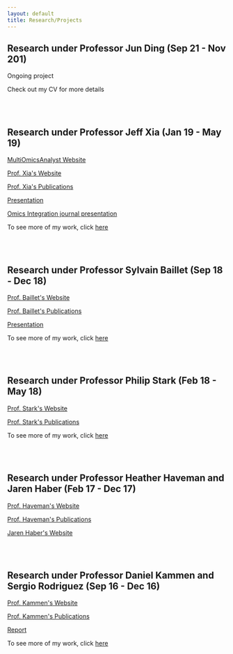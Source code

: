 ```yaml
---
layout: default
title: Research/Projects
---
```


## Research under Professor Jun Ding (Sep 21 - Nov 201)

Ongoing project

Check out my CV for more details

<br>

<br>

## Research under Professor Jeff Xia (Jan 19 - May 19)

[MultiOmicsAnalyst Website](https://www.multiomics.ca/)

[Prof. Xia's Website](http://xialab.ca/)

[Prof. Xia's Publications](https://scholar.google.com/citations?hl=en&user=v7O1ib0AAAAJ&view_op=list_works&sortby=pubdate)

[Presentation](https://github.com/yjkweon24/yjkweon24.github.io/raw/master/researchprojects/Jin2.pptx)

[Omics Integration journal presentation](https://github.com/yjkweon24/yjkweon24.github.io/raw/master/researchprojects/Jin3.pptx)

To see more of my work, click [here](https://github.com/yjkweon24/Jin-Projects-Show-up/tree/main/Jin%20's(%EC%9A%A9%EC%A7%84)%20Projects/Multi-omics%20algorithm%20and%20website%20developing...)


<br>

<br>

## Research under Professor Sylvain Baillet (Sep 18 - Dec 18)

[Prof. Baillet's Website](https://www.mcgill.ca/bic/research/neurospeed-neural-dynamics-brain-systems-baillet)

[Prof. Baillet's Publications](https://scholar.google.ca/citations?hl=en&user=5GTopjMAAAAJ&view_op=list_works&sortby=pubdate)

[Presentation](https://github.com/yjkweon24/yjkweon24.github.io/raw/master/researchprojects/Jin.pptx)

To see more of my work, click [here](https://github.com/yjkweon24/Jin-Projects-Show-up/tree/main/Jin%20's(%EC%9A%A9%EC%A7%84)%20Projects/LET's%20learn%20about%20brain%20-%20first%20neuro%20study!!!)

<br>

<br>

## Research under Professor Philip Stark (Feb 18 - May 18)

[Prof. Stark's Website](https://www.stat.berkeley.edu/~stark/)

[Prof. Stark's Publications](https://scholar.google.com/citations?hl=en&user=5EMVIoEAAAAJ&view_op=list_works&sortby=pubdate)

To see more of my work, click [here](https://github.com/yjkweon24/Jin-Projects-Show-up/tree/main/Jin%20's(%EC%9A%A9%EC%A7%84)%20Projects/Why%20conjoint%20is%20not%20working%3F)

<br>

<br>

## Research under Professor Heather Haveman and Jaren Haber (Feb 17 - Dec 17)

[Prof. Haveman's Website](http://www.heatherhaveman.net/home.html)

[Prof. Haveman's Publications](https://scholar.google.com/citations?hl=en&user=DmZVKkgAAAAJ&view_op=list_works&sortby=pubdate)

[Jaren Haber's Website](https://sociology.berkeley.edu/graduate-student/jaren-r-haber)

<br>

<br>

## Research under Professor Daniel Kammen and Sergio Rodriguez (Sep 16 - Dec 16)

[Prof. Kammen's Website](http://kammen.berkeley.edu/)

[Prof. Kammen's Publications](https://scholar.google.com/citations?hl=en&user=dzoa18QAAAAJ&view_op=list_works&sortby=pubdate)

[Report](https://github.com/yjkweon24/yjkweon24.github.io/raw/master/researchprojects/Jin1.pdf)

To see more of my work, click [here](https://github.com/yjkweon24/Jin-Projects-Show-up/tree/main/Jin%20's(%EC%9A%A9%EC%A7%84)%20Projects/SWITCH%20project%20on%20Mexico)
